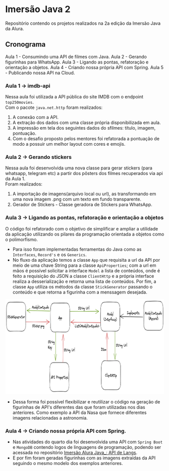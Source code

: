 # Imersão Java 2

Repositório contendo os projetos realizados na 2a edição da Imersão Java da Alura.

## Cronograma
Aula 1 - Consumindo uma API de filmes com Java.
Aula 2 - Gerando figurinhas para WhatsApp.
Aula 3 - Ligando as pontas, refatoração e orientação a objetos.
Aula 4 - Criando nossa própria API com Spring.
Aula 5 - Publicando nossa API na Cloud.



### Aula 1 -> imdb-api

Nessa aula foi utilizada a API pública do site IMDB com o endpoint `top250movies`.
<br>
Com o pacote `java.net.http` foram realizados:
1. A conexão com a API.
2. A extração dos dados com uma classe própria disponibilizada em aula.
3. A impressão em tela dos seguintes dados do sfilmes: título, imagem, pontuação.
4. Com o desafio proposto pelos mentores foi refatorada a pontuação de modo a possuir um melhor layout com cores e emojis.

### Aula 2 -> Gerando stickers

Nessa aula foi desenvolvida uma nova classe para gerar stickers (para whatsapp, telegram etc) a partir dos pôsters dos filmes recuperados via api da Aula 1.
<br>
Foram realizados:
1. A importação de imagens(arquivo local ou url), as transformando em uma nova imagem .png com um texto em fundo transparente.
2. Gerador de Stickers - Classe geradora de Stickers para WhatsApp.

### Aula 3 -> Ligando as pontas, refatoração e orientação a objetos

O código foi refatorado com o objetivo de simplificar e ampliar a utilidade da aplicação utilizando os pilares da programação orientada a objetos como o polimorfismo.
<br>
* Para isso foram implementadas ferramentas do Java como as `Interfaces`, `Record's` e os `Generics`.  
* No fluxo da aplicação temos a classe `App` que requisita a url da API por meio de uma chave String para a classe `ApiProperties`; com a url em mãos é possível solicitar a interface `Model` a lista de conteúdos, onde é feito a requisição do JSON a classe `ClientHttp` e a própria interface realiza a desserialização e retorna uma lista de conteúdos. Por fim, a classe `App` utiliza os métodos da classe `StickGenerator` passando o conteúdo e que retorna a figurinha com a menssagem desejada.

<p align="center">
  <img src="https://github.com/Pedro-Hc-Reis/Imersao_Java_2_Alura/blob/main/Resultados/fluxo.png?raw=true" alt="Fluxo Aplicação" width="750" height="300">
</p>

* Dessa forma foi possível flexibilizar e reutilizar o código na geração de figurinhas de API's diferentes das que foram utilizadas nos dias anteriores. Como exemplo a API da Nasa que fornece diferentes imagens relacionadas a astronomia.


### Aula 4 -> Criando nossa própria API com Spring.

* Nas atividades do quarto dia foi desenvolvida uma API com `Spring Boot` e `MongoDB` contendo logos de linguagens de programação, podendo ser acessada no repositório [Imersão Alura Java_: API de Langs](https://github.com/Lukasveiga/ImersaoAluraLangApi).
* E por fim foram geradas figurinhas com as imagens extraídas da API seguindo o mesmo modelo dos exemplos anteriores.
